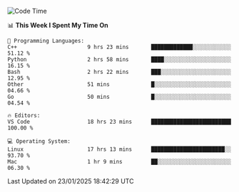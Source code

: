 
<!--START_SECTION:waka-->
![Code Time](http://img.shields.io/badge/Code%20Time-3%2C038%20hrs%2035%20mins-blue)

📊 **This Week I Spent My Time On** 

```text
💬 Programming Languages: 
C++                      9 hrs 23 mins       █████████████░░░░░░░░░░░░   51.12 % 
Python                   2 hrs 58 mins       ████░░░░░░░░░░░░░░░░░░░░░   16.15 % 
Bash                     2 hrs 22 mins       ███░░░░░░░░░░░░░░░░░░░░░░   12.95 % 
Other                    51 mins             █░░░░░░░░░░░░░░░░░░░░░░░░   04.66 % 
Go                       50 mins             █░░░░░░░░░░░░░░░░░░░░░░░░   04.54 % 

🔥 Editors: 
VS Code                  18 hrs 23 mins      █████████████████████████   100.00 % 

💻 Operating System: 
Linux                    17 hrs 13 mins      ███████████████████████░░   93.70 % 
Mac                      1 hr 9 mins         ██░░░░░░░░░░░░░░░░░░░░░░░   06.30 % 
```


 Last Updated on 23/01/2025 18:42:29 UTC
<!--END_SECTION:waka-->


